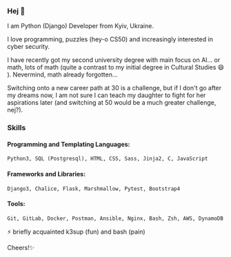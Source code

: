 ### Hej 👋

I am Python (Django) Developer from Kyiv, Ukraine.

I love programming, puzzles (hey-o CS50) and increasingly interested in cyber security. 

I have recently got my second university degree with main focus on AI... or math, lots of math (quite a contrast to my initial degree in Cultural Studies 😄 ). Nevermind, math already forgotten...

Switching onto a new career path at 30 is a challenge, but if I don't go after my dreams now, I am not sure I can teach my daughter to fight for her aspirations later (and switching at 50 would be a much greater challenge, nej?).

### Skills

#### Programming and Templating Languages: 
    Python3, SQL (Postgresql), HTML, CSS, Sass, Jinja2, C, JavaScript

#### Frameworks and Libraries: 
    Django3, Chalice, Flask, Marshmallow, Pytest, Bootstrap4

#### Tools: 
    Git, GitLab, Docker, Postman, Ansible, Nginx, Bash, Zsh, AWS, DynamoDB

⚡ briefly acquainted k3sup (fun) and bash (pain)

Cheers!✨
<!--
**Jam-Iko/Jam-Iko** is a ✨ _special_ ✨ repository because its `README.md` (this file) appears on your GitHub profile.

Here are some ideas to get you started:

- 🔭 I’m currently working on ...
- 🌱 I’m currently learning ...
- 👯 I’m looking to collaborate on ...
- 🤔 I’m looking for help with ...
- 💬 Ask me about ...
- 📫 How to reach me: ...
- 😄 Pronouns: ...
- ⚡ Fun fact: ...
-->
